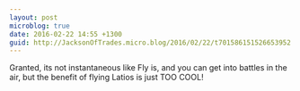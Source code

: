 ```yaml
---
layout: post
microblog: true
date: 2016-02-22 14:55 +1300
guid: http://JacksonOfTrades.micro.blog/2016/02/22/t701586151526653952.html
---
```

Granted, its not instantaneous like Fly is, and you can get into battles in the air, but the benefit of flying Latios is just TOO COOL!
